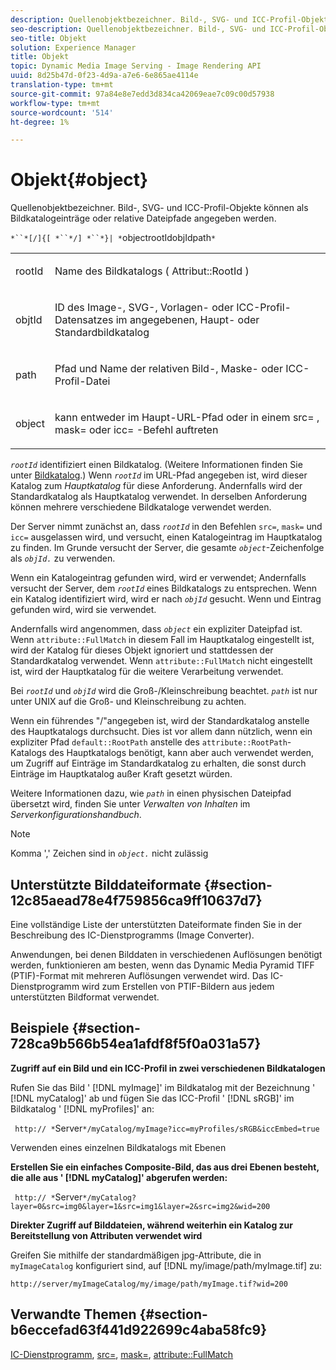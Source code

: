 ```yaml
---
description: Quellenobjektbezeichner. Bild-, SVG- und ICC-Profil-Objekte können als Bildkatalogeinträge oder relative Dateipfade angegeben werden.
seo-description: Quellenobjektbezeichner. Bild-, SVG- und ICC-Profil-Objekte können als Bildkatalogeinträge oder relative Dateipfade angegeben werden.
seo-title: Objekt
solution: Experience Manager
title: Objekt
topic: Dynamic Media Image Serving - Image Rendering API
uuid: 8d25b47d-0f23-4d9a-a7e6-6e865ae4114e
translation-type: tm+mt
source-git-commit: 97a84e8e7edd3d834ca42069eae7c09c00d57938
workflow-type: tm+mt
source-wordcount: '514'
ht-degree: 1%

---
```



# Objekt{#object}

Quellenobjektbezeichner. Bild-, SVG- und ICC-Profil-Objekte können als Bildkatalogeinträge oder relative Dateipfade angegeben werden.

`*``*[/]{[ *``*/] *``*}| *`objectrootIdobjIdpath`*`

<table id="simpletable_A8B9B4D508B94BE5B7F6112F0A5F8270"> 
 <tr class="strow"> 
  <td class="stentry"> <p> <span class="codeph"> <span class="varname"> rootId  </span> </span> </p> </td> 
  <td class="stentry"> <p>Name des Bildkatalogs ( <span class="codeph"> Attribut::RootId </span>) </p> </td> 
 </tr> 
 <tr class="strow"> 
  <td class="stentry"> <p> <span class="codeph"> <span class="varname"> objtId  </span> </span> </p> </td> 
  <td class="stentry"> <p>ID des Image-, SVG-, Vorlagen- oder ICC-Profil-Datensatzes im angegebenen, Haupt- oder Standardbildkatalog </p> </td> 
 </tr> 
 <tr class="strow"> 
  <td class="stentry"> <p> <span class="codeph"> <span class="varname"> path  </span> </span> </p> </td> 
  <td class="stentry"> <p>Pfad und Name der relativen Bild-, Maske- oder ICC-Profil-Datei </p> </td> 
 </tr> 
 <tr class="strow"> 
  <td class="stentry"> <p> <span class="codeph"> <span class="varname"> object  </span> </span> </p> </td> 
  <td class="stentry"> <p>kann entweder im Haupt-URL-Pfad oder in einem <span class="codeph"> src= </span>, <span class="codeph"> mask= </span> oder <span class="codeph"> icc= </span>-Befehl auftreten </p> </td> 
 </tr> 
</table>

*`rootId`* identifiziert einen Bildkatalog. (Weitere Informationen finden Sie unter [Bildkatalog](../../../../../is-api/image-catalog/image-serving-api-ref/c-image-catalog-reference/c-overview/c-overview.md#concept-9ce2b6a133de45f783e95cabc5810ac3).) Wenn *`rootId`* im URL-Pfad angegeben ist, wird dieser Katalog zum *Hauptkatalog* für diese Anforderung. Andernfalls wird der Standardkatalog als Hauptkatalog verwendet. In derselben Anforderung können mehrere verschiedene Bildkataloge verwendet werden.

Der Server nimmt zunächst an, dass *`rootId`* in den Befehlen `src=`, `mask=` und `icc=` ausgelassen wird, und versucht, einen Katalogeintrag im Hauptkatalog zu finden. Im Grunde versucht der Server, die gesamte *`object`*-Zeichenfolge als *`objId.`* zu verwenden.

Wenn ein Katalogeintrag gefunden wird, wird er verwendet; Andernfalls versucht der Server, dem *`rootId`* eines Bildkatalogs zu entsprechen. Wenn ein Katalog identifiziert wird, wird er nach *`objId`* gesucht. Wenn und Eintrag gefunden wird, wird sie verwendet.

Andernfalls wird angenommen, dass *`object`* ein expliziter Dateipfad ist. Wenn `attribute::FullMatch` in diesem Fall im Hauptkatalog eingestellt ist, wird der Katalog für dieses Objekt ignoriert und stattdessen der Standardkatalog verwendet. Wenn `attribute::FullMatch` nicht eingestellt ist, wird der Hauptkatalog für die weitere Verarbeitung verwendet.

Bei *`rootId`* und *`objId`* wird die Groß-/Kleinschreibung beachtet. *`path`* ist nur unter UNIX auf die Groß- und Kleinschreibung zu achten.

Wenn ein führendes &quot;/&quot;angegeben ist, wird der Standardkatalog anstelle des Hauptkatalogs durchsucht. Dies ist vor allem dann nützlich, wenn ein expliziter Pfad `default::RootPath` anstelle des `attribute::RootPath`-Katalogs des Hauptkatalogs benötigt, kann aber auch verwendet werden, um Zugriff auf Einträge im Standardkatalog zu erhalten, die sonst durch Einträge im Hauptkatalog außer Kraft gesetzt würden.

Weitere Informationen dazu, wie *`path`* in einen physischen Dateipfad übersetzt wird, finden Sie unter *Verwalten von Inhalten* im *Serverkonfigurationshandbuch*.

>[!NOTE]
>
>Komma &#39;,&#39; Zeichen sind in *`object.`* nicht zulässig

## Unterstützte Bilddateiformate {#section-12c85aead78e4f759856ca9ff10637d7}

Eine vollständige Liste der unterstützten Dateiformate finden Sie in der Beschreibung des IC-Dienstprogramms (Image Converter).

Anwendungen, bei denen Bilddaten in verschiedenen Auflösungen benötigt werden, funktionieren am besten, wenn das Dynamic Media Pyramid TIFF (PTIF)-Format mit mehreren Auflösungen verwendet wird. Das IC-Dienstprogramm wird zum Erstellen von PTIF-Bildern aus jedem unterstützten Bildformat verwendet.

## Beispiele {#section-728ca9b566b54ea1afdf8f5f0a031a57}

**Zugriff auf ein Bild und ein ICC-Profil in zwei verschiedenen Bildkatalogen**

Rufen Sie das Bild &#39; [!DNL myImage]&#39; im Bildkatalog mit der Bezeichnung &#39; [!DNL myCatalog]&#39; ab und fügen Sie das ICC-Profil &#39; [!DNL sRGB]&#39; im Bildkatalog &#39; [!DNL myProfiles]&#39; an:

` http:// *`Server`*/myCatalog/myImage?icc=myProfiles/sRGB&iccEmbed=true`

Verwenden eines einzelnen Bildkatalogs mit Ebenen

**Erstellen Sie ein einfaches Composite-Bild, das aus drei Ebenen besteht, die alle aus &#39;  [!DNL myCatalog]&#39; abgerufen werden:**

` http:// *`Server`*/myCatalog?layer=0&src=img0&layer=1&src=img1&layer=2&src=img2&wid=200`

**Direkter Zugriff auf Bilddateien, während weiterhin ein Katalog zur Bereitstellung von Attributen verwendet wird**

Greifen Sie mithilfe der standardmäßigen jpg-Attribute, die in `myImageCatalog` konfiguriert sind, auf [!DNL my/image/path/myImage.tif] zu:

`http://server/myImageCatalog/my/image/path/myImage.tif?wid=200`

## Verwandte Themen {#section-b6eccefad63f441d922699c4aba58fc9}

[IC-Dienstprogramm](../../../../../is-api/is-utils/utilities/r-ic.md#reference-de9f43c63a8f48f1a755ff1760af8b7b),  [src=](../../../../../is-api/http-ref/image-serving-api-ref/c-http-protocol-reference/c-command-reference/r-src.md#reference-f6506637778c4c69bf106a7924a91ab1),  [mask=](../../../../../is-api/http-ref/image-serving-api-ref/c-http-protocol-reference/c-command-reference/r-mask.md#reference-922254e027404fb890b850e2723ee06e),  [attribute::FullMatch](../../../../../is-api/image-catalog/image-serving-api-ref/c-image-catalog-reference/c-attributes-reference/r-fullmatch.md#reference-c3a72f31672a48b386943d6781cf50d7)

